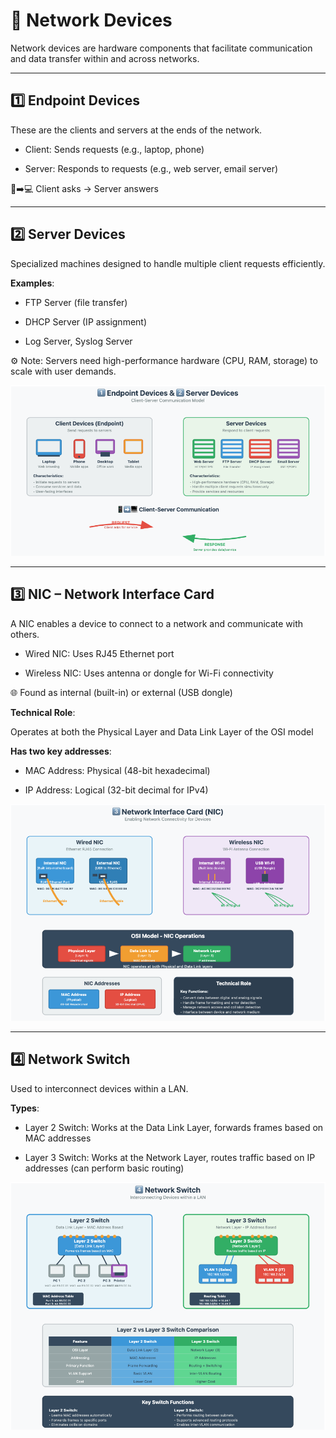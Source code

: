 # 🔌 Network Devices
Network devices are hardware components that facilitate communication and data transfer within and across networks.

---

## 1️⃣ Endpoint Devices
These are the clients and servers at the ends of the network.

- Client: Sends requests (e.g., laptop, phone)

- Server: Responds to requests (e.g., web server, email server)

📱➡️💻
Client asks → Server answers

---

## 2️⃣ Server Devices
Specialized machines designed to handle multiple client requests efficiently.

**Examples**:

- FTP Server (file transfer)

- DHCP Server (IP assignment)

- Log Server, Syslog Server

⚙️ Note:
Servers need high-performance hardware (CPU, RAM, storage) to scale with user demands.

![EPSD Diagram](/ccna/Network-Fundamentals/images/EPSD-diagram.png)

---

## 3️⃣ NIC – Network Interface Card
A NIC enables a device to connect to a network and communicate with others.

- Wired NIC: Uses RJ45 Ethernet port

- Wireless NIC: Uses antenna or dongle for Wi-Fi connectivity

🌐 Found as internal (built-in) or external (USB dongle)

**Technical Role**:

Operates at both the Physical Layer and Data Link Layer of the OSI model

**Has two key addresses**:

- MAC Address: Physical (48-bit hexadecimal)

- IP Address: Logical (32-bit decimal for IPv4)

![NIC Diagram](/ccna/Network-Fundamentals/images/NIC-diagram.png)

---

## 4️⃣ Network Switch
Used to interconnect devices within a LAN.

**Types**:

- Layer 2 Switch: Works at the Data Link Layer, forwards frames based on MAC addresses

- Layer 3 Switch: Works at the Network Layer, routes traffic based on IP addresses (can perform basic routing)

![NS Diagram](/ccna/Network-Fundamentals/images/NS-diagram.png)